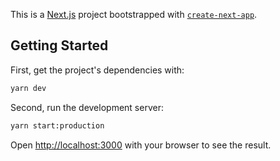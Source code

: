 This is a [Next.js](https://nextjs.org/) project bootstrapped with [`create-next-app`](https://github.com/vercel/next.js/tree/canary/packages/create-next-app).

## Getting Started

First, get the project's dependencies with:

```bash
yarn dev
```

Second, run the development server:

```bash
yarn start:production
```

Open [http://localhost:3000](http://localhost:3000) with your browser to see the result.

